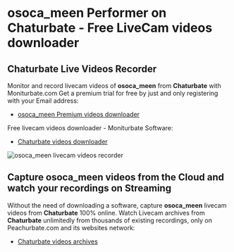 # osoca_meen Performer on Chaturbate - Free LiveCam videos downloader

## Chaturbate Live Videos Recorder

Monitor and record livecam videos of **osoca_meen** from **Chaturbate** with Moniturbate.com
Get a premium trial for free by just and only registering with your Email address:
* [osoca_meen Premium videos downloader](https://moniturbate.com/request-demo-licence-key.html)

Free livecam videos downloader - Moniturbate Software:
* [Chaturbate videos downloader](https://moniturbate.com/moniturbate-download-software.html)

![osoca_meen livecam videos recorder](https://peachurnet.com/templates/moniturbate-software.png)


## Capture osoca_meen videos from the Cloud and watch your recordings on Streaming

Without the need of downloading a software, capture **osoca_meen** livecam videos from **Chaturbate** 100% online.
Watch Livecam archives from **Chaturbate** unlimitedly from thousands of existing recordings, only on Peachurbate.com and its websites network:
* [Chaturbate videos archives](https://peachurnet.com/)